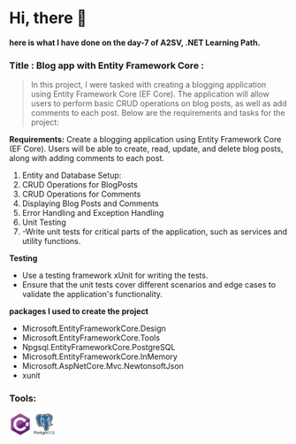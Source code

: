 # Hi, there 🙌

**here is what I have done on the day-7 of A2SV, .NET Learning Path.**

### Title : Blog app with Entity Framework Core : 
> In this project, I were tasked with creating a  blogging application using Entity Framework Core (EF Core). The application will allow users to perform basic CRUD operations on blog posts, as well as add comments to each post. Below are the requirements and tasks for the project:

**Requirements:**
 Create a  blogging application using Entity Framework Core (EF Core). Users will be able to create, read, update, and delete blog posts, along with adding comments to each post.
 
 1.  Entity and Database Setup:
 2. CRUD Operations for BlogPosts
 3. CRUD Operations for Comments
 4. Displaying Blog Posts and Comments
 5. Error Handling and Exception Handling
 6. Unit Testing
 7. -Write unit tests for critical parts of the application, such as services and utility functions.

**Testing**
 -   Use a testing framework xUnit for writing the tests.
 -   Ensure that the unit tests cover different scenarios and edge cases to validate the application's functionality.

**packages I used to create the project**
 - Microsoft.EntityFrameworkCore.Design
 - Microsoft.EntityFrameworkCore.Tools
 - Npgsql.EntityFrameworkCore.PostgreSQL
 - Microsoft.EntityFrameworkCore.InMemory
 -  Microsoft.AspNetCore.Mvc.NewtonsoftJson
 - xunit


  
<h3 align="left">Tools:</h3>  
<p align="left" >  <img src="https://raw.githubusercontent.com/devicons/devicon/master/icons/csharp/csharp-original.svg" alt="csharp" width="40" height="40"/> 
<img src="https://raw.githubusercontent.com/devicons/devicon/master/icons/postgresql/postgresql-original-wordmark.svg" alt="postgresql" width="40"  height="40"/> 
